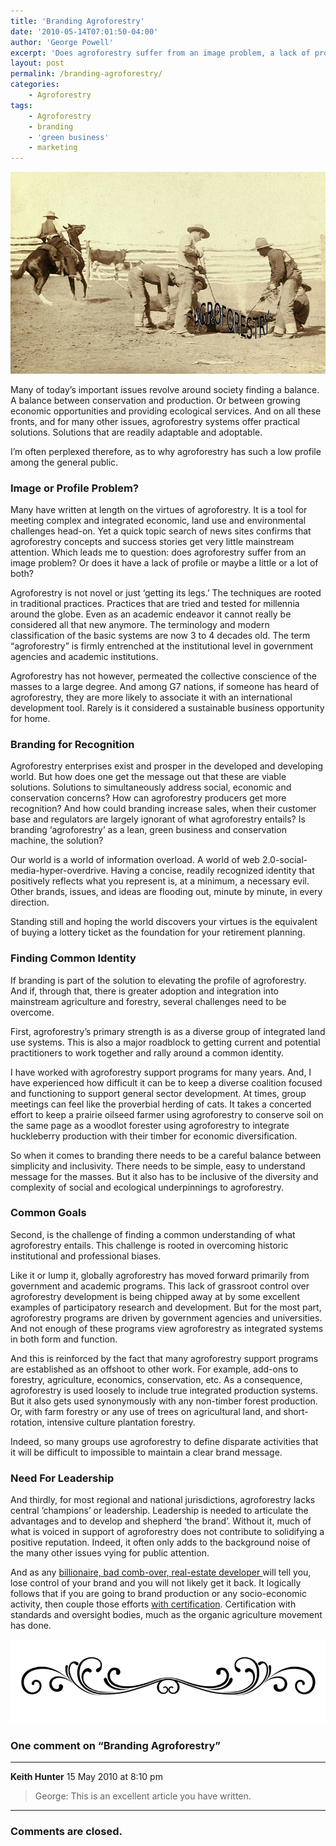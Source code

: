 ```yaml
---
title: 'Branding Agroforestry'
date: '2010-05-14T07:01:50-04:00'
author: 'George Powell'
excerpt: 'Does agroforestry suffer from an image problem, a lack of profile or maybe a little or a lot of both? If branding is part of the solution several challenges need to be overcome.'
layout: post
permalink: /branding-agroforestry/
categories:
    - Agroforestry
tags:
    - Agroforestry
    - branding
    - 'green business'
    - marketing
---
```

![Branding Agroforestry](/assets/images/brandingagroforestry.jpg)

Many of today’s important issues revolve around society finding a balance. A balance between conservation and production. Or between growing economic opportunities and providing ecological services. And on all these fronts, and for many other issues, agroforestry systems offer practical solutions. Solutions that are readily adaptable and adoptable.

I’m often perplexed therefore, as to why agroforestry has such a low profile among the general public.

### Image or Profile Problem?

Many have written at length on the virtues of agroforestry. It is a tool for meeting complex and integrated economic, land use and environmental challenges head-on. Yet a quick topic search of news sites confirms that agroforestry concepts and success stories get very little mainstream attention. Which leads me to question: does agroforestry suffer from an image problem? Or does it have a lack of profile or maybe a little or a lot of both?

Agroforestry is not novel or just ‘getting its legs.’ The techniques are rooted in traditional practices. Practices that are tried and tested for millennia around the globe. Even as an academic endeavor it cannot really be considered all that new anymore. The terminology and modern classification of the basic systems are now 3 to 4 decades old. The term “agroforestry” is firmly entrenched at the institutional level in government agencies and academic institutions.

Agroforestry has not however, permeated the collective conscience of the masses to a large degree. And among G7 nations, if someone has heard of agroforestry, they are more likely to associate it with an international development tool. Rarely is it considered a sustainable business opportunity for home.

### Branding for Recognition

Agroforestry enterprises exist and prosper in the developed and developing world. But how does one get the message out that these are viable solutions. Solutions to simultaneously address social, economic and conservation concerns? How can agroforestry producers get more recognition? And how could branding<mark class="annotation-text annotation-text-yoast" id="annotation-text-c75a452b-6e39-47b7-ba41-1557b7fadb9a"></mark> increase sales, when their customer base and regulators are largely ignorant of what agroforestry entails? Is branding ‘agroforestry’ as a lean, green business and conservation machine, the solution?

Our world is a world of information overload. A world of web 2.0-social-media-hyper-overdrive. Having a concise, readily recognized identity that positively reflects what you represent is, at a minimum, a necessary evil. Other brands, issues, and ideas are flooding out, minute by minute, in every direction.

Standing still and hoping the world discovers your virtues is the equivalent of buying a lottery ticket as the foundation for your retirement planning.

### Finding Common Identity

If branding is part of the solution to elevating the profile of agroforestry. And if, through that, there is greater adoption and integration into mainstream agriculture and forestry, several challenges need to be overcome.

First, agroforestry’s primary strength is as a diverse group of integrated land use systems. This is also a major roadblock to getting current and potential practitioners to work together and rally around a common identity.

I have worked with agroforestry support programs for many years. And, I have experienced how difficult it can be to keep a diverse coalition focused and functioning to support general sector development. At times, group meetings can feel like the proverbial herding of cats. It takes a concerted effort to keep a prairie oilseed farmer using agroforestry to conserve soil on the same page as a woodlot forester using agroforestry to integrate huckleberry production with their timber for economic diversification.

So when it comes to branding there needs to be a careful balance between simplicity and inclusivity. There needs to be simple, easy to understand message for the masses. But it also has to be inclusive of the diversity and complexity of social and ecological underpinnings to agroforestry.

### Common Goals

Second, is the challenge of finding a common understanding of what agroforestry entails. This challenge is rooted in overcoming historic institutional and professional biases.

Like it or lump it, globally agroforestry has moved forward primarily from government and academic programs. This lack of grassroot control over agroforestry development is being chipped away at by some excellent examples of participatory research and development. But for the most part, agroforestry programs are driven by government agencies and universities. And not enough of these programs view agroforestry as integrated systems in both form and function.

And this is reinforced by the fact that many agroforestry support programs are established as an offshoot to other work. For example, add-ons to forestry, agriculture, economics, conservation, etc. As a consequence, agroforestry is used loosely to include true integrated production systems. But it also gets used synonymously with any non-timber forest production. Or, with farm forestry or any use of trees on agricultural land, and short-rotation, intensive culture plantation forestry.

Indeed, so many groups use agroforestry to define disparate activities that it will be difficult to impossible to maintain a clear brand message.

### Need For Leadership

And thirdly, for most regional and national jurisdictions, agroforestry lacks central ‘champions’ or leadership. Leadership is needed to articulate the advantages and to develop and shepherd ‘the brand’. Without it, much of what is voiced in support of agroforestry does not contribute to solidifying a positive reputation. Indeed, it often only adds to the background noise of the many other issues vying for public attention.

And as any [billionaire, bad comb-over, real-estate developer ](https://en.wikipedia.org/wiki/Donald_Trump)will tell you, lose control of your brand and you will not likely get it back. It logically follows that if you are going to brand production or any socio-economic activity, then couple those efforts [with certification](http://www.agforinsight.com/agroforestry-certification/). Certification with standards and oversight bodies, much as the organic agriculture movement has done.

![comments](/assets/images/scroll.png)

### One comment on “Branding Agroforestry”

***

**Keith Hunter** 15 May 2010 at 8:10 pm

> George: This is an excellent article you have written.

***

### Comments are closed.
